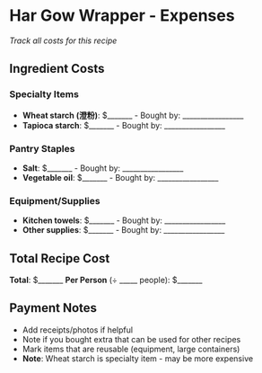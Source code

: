 # Har Gow Wrapper - Expenses

*Track all costs for this recipe*

## Ingredient Costs

### Specialty Items
- **Wheat starch (澄粉)**: $_______ - Bought by: _________________
- **Tapioca starch**: $_______ - Bought by: _________________

### Pantry Staples
- **Salt**: $_______ - Bought by: _________________
- **Vegetable oil**: $_______ - Bought by: _________________

### Equipment/Supplies
- **Kitchen towels**: $_______ - Bought by: _________________
- **Other supplies**: $_______ - Bought by: _________________

## Total Recipe Cost
**Total**: $_______ 
**Per Person** (÷ _____ people): $_______

## Payment Notes
- Add receipts/photos if helpful
- Note if you bought extra that can be used for other recipes
- Mark items that are reusable (equipment, large containers)
- **Note**: Wheat starch is specialty item - may be more expensive
